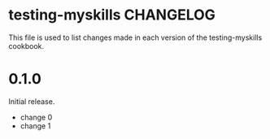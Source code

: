 # testing-myskills CHANGELOG

This file is used to list changes made in each version of the testing-myskills cookbook.

# 0.1.0

Initial release.

- change 0
- change 1

